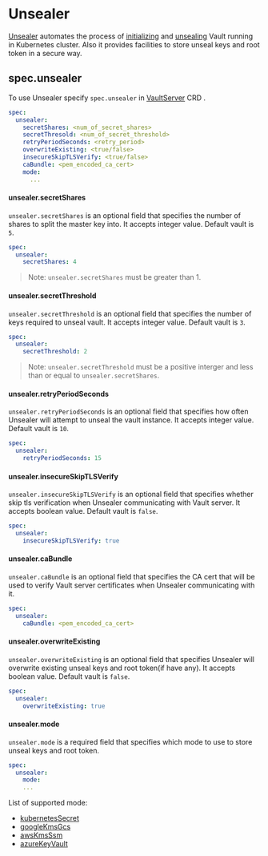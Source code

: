 # Unsealer

[Unsealer](https://github.com/kubevault/unsealer) automates the process of [initializing](https://www.vaultproject.io/docs/commands/operator/init.html) and [unsealing](https://www.vaultproject.io/docs/concepts/seal.html#unsealing) Vault running in Kubernetes cluster. Also it provides facilities to store unseal keys and root token in a secure way.


## spec.unsealer
To use Unsealer specify `spec.unsealer` in [VaultServer](/docs/concepts/vault-server-crds/vaultserver.md) CRD .

```yaml
spec:
  unsealer:
    secretShares: <num_of_secret_shares>
    secretThresold: <num_of_secret_threshold>
    retryPeriodSeconds: <retry_period>
    overwriteExisting: <true/false>
    insecureSkipTLSVerify: <true/false>
    caBundle: <pem_encoded_ca_cert>
    mode:
      ...
```

#### unsealer.secretShares

`unsealer.secretShares` is an optional field that specifies the number of shares to split the master key into. It accepts integer value. Default vault is `5`.

```yaml
spec:
  unsealer:
    secretShares: 4
```

> Note: `unsealer.secretShares` must be greater than 1.

#### unsealer.secretThreshold

`unsealer.secretThreshold` is an optional field that specifies the number of keys required to unseal vault. It accepts integer value. Default vault is `3`.

```yaml
spec:
  unsealer:
    secretThreshold: 2
```
> Note: `unsealer.secretThreshold` must be a positive interger and less than or equal to `unsealer.secretShares`.

#### unsealer.retryPeriodSeconds

`unsealer.retryPeriodSeconds` is an optional field that specifies how often Unsealer will attempt to unseal the vault instance. It accepts integer value. Default vault is `10`.

```yaml
spec:
  unsealer:
    retryPeriodSeconds: 15
```

#### unsealer.insecureSkipTLSVerify

`unsealer.insecureSkipTLSVerify` is an optional field that specifies whether skip tls verification when Unsealer communicating with Vault server. It accepts boolean value. Default vault is `false`.

```yaml
spec:
  unsealer:
    insecureSkipTLSVerify: true
```

#### unsealer.caBundle

`unsealer.caBundle` is an optional field that specifies the CA cert that will be used to verify Vault server certificates when Unsealer communicating with it.

```yaml
spec:
  unsealer:
    caBundle: <pem_encoded_ca_cert>
```

#### unsealer.overwriteExisting

`unsealer.overwriteExisting` is an optional field that specifies Unsealer will overwrite existing unseal keys and root token(if have any). It accepts boolean value. Default vault is `false`.

```yaml
spec:
  unsealer:
    overwriteExisting: true
```

#### unsealer.mode

`unsealer.mode` is a required field that specifies which mode to use to store unseal keys and root token.

```yaml
spec:
  unsealer:
    mode:
    ...
```

List of supported mode:

- [kubernetesSecret](/docs/concepts/vault-server-crds/unsealer/kubernetes_secret.md)
- [googleKmsGcs](/docs/concepts/vault-server-crds/unsealer/google_kms_gcs.md)
- [awsKmsSsm](/docs/concepts/vault-server-crds/unsealer/aws_kms_ssm.md)
- [azureKeyVault](/docs/concepts/vault-server-crds/unsealer/azure_key_vault.md)
